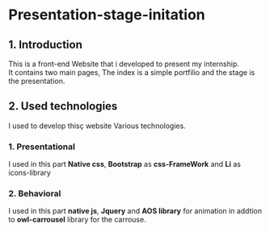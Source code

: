 # Presentation-stage-initation
## 1. Introduction
This is a front-end Website that i developed to present my internship.<br>
It contains two main pages, The index is a simple portfilio and the stage is the presentation.
## 2. Used technologies
I used to develop thisç website Various technologies.
### 1. Presentational 
I used in this part **Native css**, **Bootstrap** as **css-FrameWork** and **Li** as icons-library
### 2. Behavioral
I used in this part **native js**, **Jquery** and **AOS library** for animation in addtion to **owl-carrousel** library for the carrouse.
